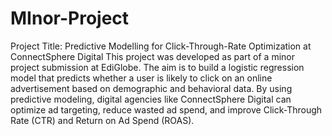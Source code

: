 # MInor-Project
Project Title: Predictive Modelling for Click-Through-Rate Optimization at ConnectSphere Digital
This project was developed as part of a minor project submission at EdiGlobe.
The aim is to build a logistic regression model that predicts whether a user is likely to click on an online advertisement based on demographic and behavioral data. By using predictive modeling, digital agencies like ConnectSphere Digital can optimize ad targeting, reduce wasted ad spend, and improve Click-Through Rate (CTR) and Return on Ad Spend (ROAS).
